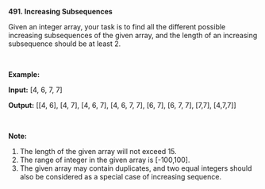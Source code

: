 **491. Increasing Subsequences**

Given an integer array, your task is to find all the different possible increasing subsequences of the given array, and the length of an increasing subsequence should be at least 2.

 

**Example:**

**Input:** [4, 6, 7, 7]

**Output:** [[4, 6], [4, 7], [4, 6, 7], [4, 6, 7, 7], [6, 7], [6, 7, 7], [7,7], [4,7,7]]

 

**Note:**

1. The length of the given array will not exceed 15.
2. The range of integer in the given array is [-100,100].
3. The given array may contain duplicates, and two equal integers should also be considered as a special case of increasing sequence.
